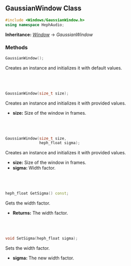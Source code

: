 ## GaussianWindow Class
```c++
#include <Windows/GaussianWindow.h>
using namespace HephAudio;
```
**Inheritance:** *[Window](/docs/HephAudio/Windows/Window.md)* -> *GaussianWindow*

### Methods
```c++
GaussianWindow();
```
Creates an instance and initializes it with default values.
<br><br><br><br>
```c++
GaussianWindow(size_t size);
```
Creates an instance and initializes it with provided values.
- **size:** Size of the window in frames.
<br><br><br><br>
```c++
GaussianWindow(size_t size,
               heph_float sigma);
```
Creates an instance and initializes it with provided values.
- **size:** Size of the window in frames.
- **sigma:** Width factor.
<br><br><br><br>
```c++
heph_float GetSigma() const;
```
Gets the width factor.
- **Returns:** The width factor.
<br><br><br><br>

```c++
void SetSigma(heph_float sigma);
```
Sets the width factor.
- **sigma:** The new width factor.
